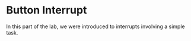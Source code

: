 # Button Interrupt
In this part of the lab, we were introduced to interrupts involving a simple task. 
